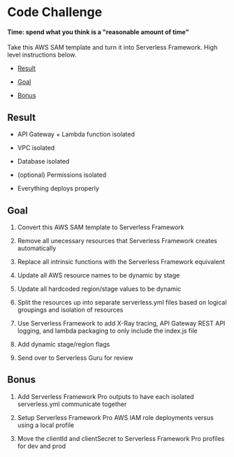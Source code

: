 # Code Challenge

#### Time: spend what you think is a "reasonable amount of time"

Take this AWS SAM template and turn it into Serverless Framework. High level instructions below.

* [Result](#result)

* [Goal](#goal)

* [Bonus](#bonus)

## Result

* API Gateway + Lambda function isolated

* VPC isolated

* Database isolated

* (optional) Permissions isolated

* Everything deploys properly

## Goal

1. Convert this AWS SAM template to Serverless Framework

2. Remove all unecessary resources that Serverless Framework creates automatically

3. Replace all intrinsic functions with the Serverless Framework equivalent

4. Update all AWS resource names to be dynamic by stage

5. Update all hardcoded region/stage values to be dynamic

5. Split the resources up into separate serverless.yml files based on logical groupings and isolation of resources

6. Use Serverless Framework to add X-Ray tracing, API Gateway REST API logging, and lambda 
packaging to only include the index.js file

7. Add dynamic stage/region flags

8. Send over to Serverless Guru for review

## Bonus

1. Add Serverless Framework Pro outputs to have each isolated serverless.yml communicate together

2. Setup Serverless Framework Pro AWS IAM role deployments versus using a local profile

3. Move the clientId and clientSecret to Serverless Framework Pro profiles for dev and prod
